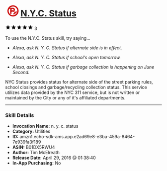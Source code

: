 # &nbsp;<img src="skill_icon" alt="N.Y.C. Status icon" width="36"> [N.Y.C. Status](http://alexa.amazon.com/#skills/amzn1.echo-sdk-ams.app.e2ad69e8-e3ba-459a-8464-7e939fa3f189)
![5 stars](../../images/ic_star_black_18dp_1x.png)![5 stars](../../images/ic_star_black_18dp_1x.png)![5 stars](../../images/ic_star_black_18dp_1x.png)![5 stars](../../images/ic_star_black_18dp_1x.png)![5 stars](../../images/ic_star_black_18dp_1x.png) 3

To use the N.Y.C. Status skill, try saying...

* *Alexa, ask N. Y. C. Status if alternate side is in effect.*

* *Alexa, ask N. Y. C. Status if school's open tomorrow.*

* *Alexa, ask N. Y. C. Status if garbage collection is happening on June Second.*

NYC Status provides status for alternate side of the street parking rules, school closings and garbage/recycling collection status. This service utilizes data provided by the NYC 311 service, but is not written or maintained by the City or any of it's affiliated departments.

***

### Skill Details

* **Invocation Name:** n. y. c. status
* **Category:** Utilities
* **ID:** amzn1.echo-sdk-ams.app.e2ad69e8-e3ba-459a-8464-7e939fa3f189
* **ASIN:** B01DX5RWU4
* **Author:** Tim McElreath
* **Release Date:** April 29, 2016 @ 01:38:40
* **In-App Purchasing:** No
